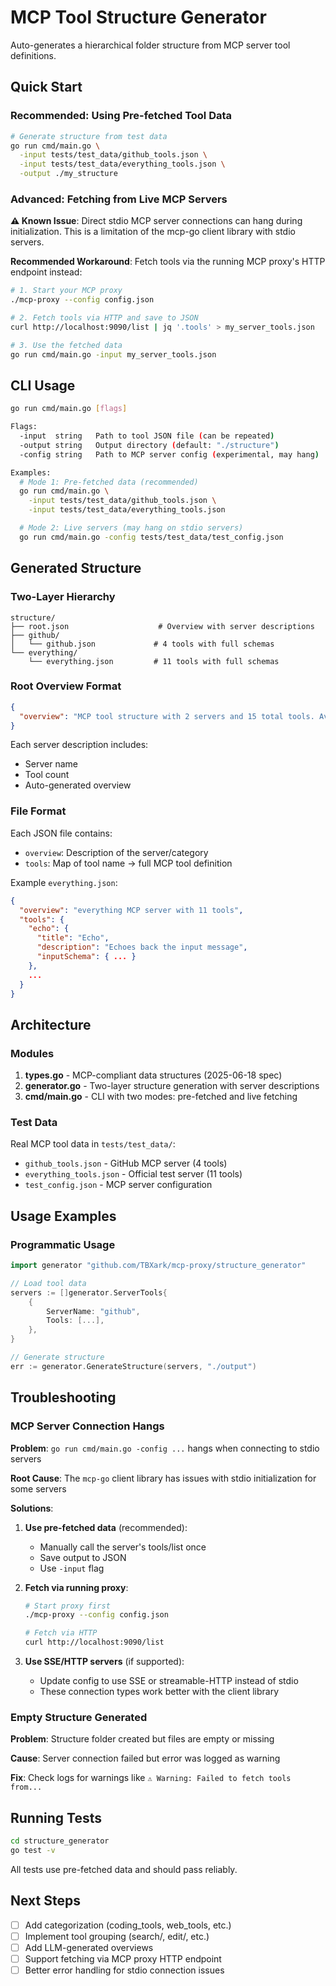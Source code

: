 # MCP Tool Structure Generator

Auto-generates a hierarchical folder structure from MCP server tool definitions.

## Quick Start

### Recommended: Using Pre-fetched Tool Data

```bash
# Generate structure from test data
go run cmd/main.go \
  -input tests/test_data/github_tools.json \
  -input tests/test_data/everything_tools.json \
  -output ./my_structure
```

### Advanced: Fetching from Live MCP Servers

**⚠️ Known Issue**: Direct stdio MCP server connections can hang during initialization. This is a limitation of the mcp-go client library with stdio servers.

**Recommended Workaround**: Fetch tools via the running MCP proxy's HTTP endpoint instead:

```bash
# 1. Start your MCP proxy
./mcp-proxy --config config.json

# 2. Fetch tools via HTTP and save to JSON
curl http://localhost:9090/list | jq '.tools' > my_server_tools.json

# 3. Use the fetched data
go run cmd/main.go -input my_server_tools.json
```

## CLI Usage

```bash
go run cmd/main.go [flags]

Flags:
  -input  string   Path to tool JSON file (can be repeated)
  -output string   Output directory (default: "./structure")
  -config string   Path to MCP server config (experimental, may hang)

Examples:
  # Mode 1: Pre-fetched data (recommended)
  go run cmd/main.go \
    -input tests/test_data/github_tools.json \
    -input tests/test_data/everything_tools.json

  # Mode 2: Live servers (may hang on stdio servers)
  go run cmd/main.go -config tests/test_data/test_config.json
```

## Generated Structure

### Two-Layer Hierarchy

```
structure/
├── root.json                    # Overview with server descriptions
├── github/
│   └── github.json             # 4 tools with full schemas
└── everything/
    └── everything.json         # 11 tools with full schemas
```

### Root Overview Format

```json
{
  "overview": "MCP tool structure with 2 servers and 15 total tools. Available servers: github -> github MCP server with 4 tools, everything -> everything MCP server with 11 tools"
}
```

Each server description includes:
- Server name
- Tool count
- Auto-generated overview

### File Format

Each JSON file contains:
- `overview`: Description of the server/category
- `tools`: Map of tool name → full MCP tool definition

Example `everything.json`:
```json
{
  "overview": "everything MCP server with 11 tools",
  "tools": {
    "echo": {
      "title": "Echo",
      "description": "Echoes back the input message",
      "inputSchema": { ... }
    },
    ...
  }
}
```

## Architecture

### Modules

1. **types.go** - MCP-compliant data structures (2025-06-18 spec)
2. **generator.go** - Two-layer structure generation with server descriptions
3. **cmd/main.go** - CLI with two modes: pre-fetched and live fetching

### Test Data

Real MCP tool data in `tests/test_data/`:
- `github_tools.json` - GitHub MCP server (4 tools)
- `everything_tools.json` - Official test server (11 tools)
- `test_config.json` - MCP server configuration

## Usage Examples

### Programmatic Usage

```go
import generator "github.com/TBXark/mcp-proxy/structure_generator"

// Load tool data
servers := []generator.ServerTools{
    {
        ServerName: "github",
        Tools: [...],
    },
}

// Generate structure
err := generator.GenerateStructure(servers, "./output")
```

## Troubleshooting

### MCP Server Connection Hangs

**Problem**: `go run cmd/main.go -config ...` hangs when connecting to stdio servers

**Root Cause**: The `mcp-go` client library has issues with stdio initialization for some servers

**Solutions**:
1. **Use pre-fetched data** (recommended):
   - Manually call the server's tools/list once
   - Save output to JSON
   - Use `-input` flag

2. **Fetch via running proxy**:
   ```bash
   # Start proxy first
   ./mcp-proxy --config config.json

   # Fetch via HTTP
   curl http://localhost:9090/list
   ```

3. **Use SSE/HTTP servers** (if supported):
   - Update config to use SSE or streamable-HTTP instead of stdio
   - These connection types work better with the client library

### Empty Structure Generated

**Problem**: Structure folder created but files are empty or missing

**Cause**: Server connection failed but error was logged as warning

**Fix**: Check logs for warnings like `⚠ Warning: Failed to fetch tools from...`

## Running Tests

```bash
cd structure_generator
go test -v
```

All tests use pre-fetched data and should pass reliably.

## Next Steps

- [ ] Add categorization (coding_tools, web_tools, etc.)
- [ ] Implement tool grouping (search/, edit/, etc.)
- [ ] Add LLM-generated overviews
- [ ] Support fetching via MCP proxy HTTP endpoint
- [ ] Better error handling for stdio connection issues
